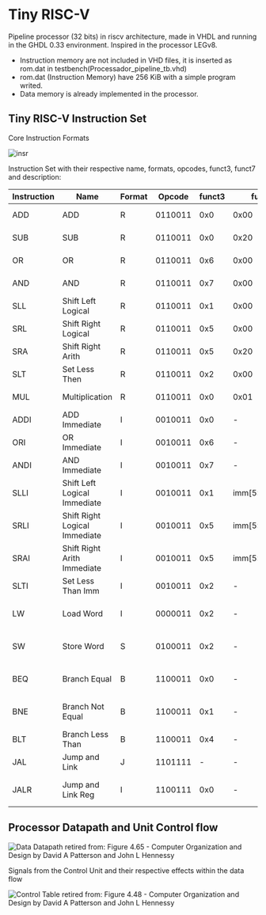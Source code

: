 # Tiny RISC-V
Pipeline processor (32 bits) in riscv architecture, made in VHDL and running in the GHDL 0.33 environment. Inspired in the processor LEGv8.

- Instruction memory are not included in VHD files, it is inserted as rom.dat in testbench(Processador_pipeline_tb.vhd)
- rom.dat (Instruction Memory) have 256 KiB with a simple program writed.
- Data memory is already implemented in the processor.

## Tiny RISC-V Instruction Set

Core Instruction Formats



![insr](https://github.com/GustavsC/TRisc-V/assets/59322464/68360952-cde2-4a63-bcaa-29362287d9ac)


Instruction Set with their respective name, formats, opcodes, funct3, funct7 and description:

| Instruction  | Name | Format | Opcode | funct3 | funct 7 | Description| 
| ------------- | ------------- | ------------- | ------------- | ------------- | ------------- | ------------- | 
| ADD  | ADD  | R | 0110011 |0x0| 0x00 | rd = rs1 + rs2
| SUB  | SUB  | R |0110011|0x0| 0x20 | rd = rs1 - rs2
| OR   | OR   | R |0110011|0x6| 0x00 | rd = rs1 OR rs2
| AND  | AND  | R |0110011|0x7| 0x00 | rd = rs1 AND rs2
| SLL  | Shift Left Logical | R |0110011|0x1| 0x00 | rd = rs1 << rs2
| SRL  | Shift Right Logical | R |0110011|0x5| 0x00 | rd = rs1 >> rs2
| SRA  | Shift Right Arith | R |0110011|0x5| 0x20 | rd = rs1 >> rs2
| SLT  | Set Less Then  | R | 0110011 |0x2| 0x00 | rd = (rs1 < rs2)?1:0
| MUL  | Multiplication  | R | 0110011 |0x0| 0x01 | rd = rs1 * rs2[31:0]
| ADDI | ADD Immediate | I |0010011| 0x0 | - | rd = rs1 + imm
| ORI  | OR Immediate  | I |0010011| 0x6 | - | rd = rs1 OR imm
| ANDI | AND Immediate | I |0010011| 0x7 | - | rd = rs1 AND imm
| SLLI | Shift Left Logical Immediate | I |0010011| 0x1 | imm[5:11]=0x00 | rd = rs1 << imm[0:4]
| SRLI | Shift Right Logical Immediate | I |0010011| 0x5 | imm[5:11]=0x00 | rd = rs1 >> imm[0:4]
| SRAI | Shift Right Arith Immediate| I |0010011| 0x5 | imm[5:11]=0x20 | rd = rs1 >> imm[0:4]
| SLTI | Set Less Than Imm | I |0010011| 0x2 | - | rd = (rs1 < imm)?1:0
| LW | Load Word | I |0000011| 0x2 | - | rd = M[rs1+imm][0:31]
| SW | Store Word | S |0100011| 0x2 | - | M[rs1+imm][0:7] = rs2[0:31]
| BEQ | Branch Equal | B |1100011| 0x0 | - |if(rs1 == rs2) PC += imm
| BNE | Branch Not Equal | B |1100011| 0x1 | - | if(rs1 != rs2) PC += imm
| BLT | Branch Less Than | B |1100011| 0x4 | - | if(rs1 < rs2) PC += imm
| JAL | Jump and Link | J |1101111| - | - | rd = PC+4; PC += imm
| JALR | Jump and Link Reg | I |1100111| 0x0 | - | rd = PC+4; PC = rs1 + imm

## Processor Datapath and Unit Control flow

![Data](https://github.com/GustavsC/TRisc-V/assets/59322464/8dbe7989-f8bf-48a5-b7a8-c94ac7c26856)
Datapath retired from: Figure 4.65 - Computer Organization and Design by David A Patterson and John L Hennessy


Signals from the Control Unit and their respective effects within the data flow

![Control](https://github.com/GustavsC/TRisc-V/assets/59322464/126f21f5-369d-4a0e-ba5a-6296152780b3)
Table retired from: Figure 4.48 - Computer Organization and Design by David A Patterson and John L Hennessy


